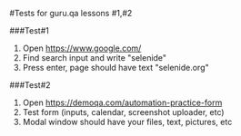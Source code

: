 #Tests for guru.qa lessons #1,#2

###Test#1
1) Open https://www.google.com/
2) Find search input and write "selenide"
3) Press enter, page should have text "selenide.org"

###Test#2
1) Open https://demoqa.com/automation-practice-form
2) Test form (inputs, calendar, screenshot uploader, etc)
3) Modal window should have your files, text, pictures, etc
